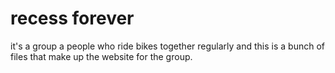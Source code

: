 # recess forever

it's a group a people who ride bikes together regularly and this is a bunch of files that make up the website for the group.
